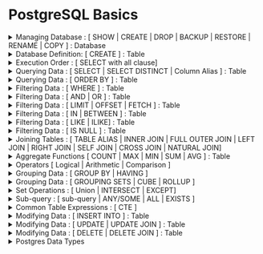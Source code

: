 # PostgreSQL Basics

<details>
  <summary> Managing Database : [ SHOW | CREATE | DROP | BACKUP | RESTORE | RENAME | COPY ] : Database </summary>
<br><br>  

| Command    | Description |  
| ----------- | ----------- |  
|**SHOW DATABASES;**   | To see the list of all the databases on the sql server.      |  
|**CREATE DATABASE database_name ;**  |  To create a new database.|  
|**DROP DATABASE database_name ;** | To drop the entire database |  
|**BACKUP DATABASE ;** |🤷 |  
|**RESTORE DATABASE ;** |🤷 |  
|**RENAME DATABASE ;** |🤷 |   
|**COPY DATABASE ;** |🤷 |   

<br>  

</details>

<details>
  <summary> Database Definition: [ CREATE ] : Table </summary>
<br><br>

| Command | Description |
| ----------- | ----------- |  
|**CREATE TABLE** table_name ( <br>  column_name_1 data_type (size) NULL/ NOT NULL , <br> column_name_2 data_type (size) NULL/ NOT NULL ,<br> column_name_3 data_type (size) NULL/ NOT NULL , <br>... ... ...<br>... ... ...<br>PRIMARY KEY(column_name/s) ,<br> CONSTRAINT fk_name FOREIGN KEY (Column_Name/s) REFERENCES referenced_table_name(referenced_column_Name/s) ON DELETE CASCADE ON UPDATE CASCADE , <br>... ... ...<br>... ... ...<br>); |  To Create a Table with Primary key and Foreign Keys.<br> <br>**For example:** <br>create table personal( <br>id int, <br>name varchar(50),<br>birth_date date, <br>phone varchar(12), <br>gender varchar(1));<br> <br><b><u>NOTE:</u> Each Table can have only one Primary Key which may consist of one or more than one Columns. But a table/relation may have multiple Foreign Key.In Case of, Foreign Key declaration, referenced Column have to be Primary Key in referenced table/relation.|  
</details>

<details>
  <summary>Execution Order : [ SELECT with all clause] </summary>

## Execution Order
PostgreSQL evaluates the select statements with all clause as follows:   
``FROM`` -> ``WHERE`` -> ``GROUP BY`` -> ``HAVING`` -> ``SELECT`` -> ``DISTINCT`` -> ``ORDER BY`` -> ``LIMIT``
</details>
<details>
  <summary>Querying Data : [ SELECT | SELECT DISTINCT | Column Alias ] : Table </summary>

## SELECT 
The **SELECT** statement has the following clauses:
  - Select distinct rows using **DISTINCT** operator.
  - Sort rows using **ORDER BY** clause.
  - Filter rows using **WHERE** clause.
  - Select a subset of rows from a table using **LIMIT or FETCH** clause.
  - Group rows into groups using **GROUP BY** clause.
  - Filter groups using **HAVING** clause.
  - Join with other tables using joins such as **INNER JOIN**, **LEFT JOIN**, **FULL OUTER JOIN**, **CROSS JOIN** clauses.
  - Perform set operations using **UNION**, **INTERSECT**, and **EXCEPT** 

In this section, we will focus on **SELECT** and **FROM** clause.

  | Command    | Description |
  | ----------- | ----------- |  
  | **SELECT** select_list <br> **FROM** table_name | General statement for basic query <br> <b>Note : <b> Where clause is optional| 
  | **SELECT** **DISTINCT** column1 <br>**FROM** table_name; | Removes duplicate rows from a result set |
  | **SELECT** **DISTINCT** column1, column2 <br>**FROM** table_name; | Removes duplicate rows from a result set. <br>It uses the combination of values in both column1 and column2 columns for evaluating the duplicate. |
  | **SELECT** column_name **AS** alias_name <br> **FROM** table_name <br><br> Or, <br><br> **SELECT** column_name alias_name <br> **FROM** table_name | The column_name is assigned an alias alias_name. <br>The **AS** keyword is optional so we can omit it like later command.<br>Both command will work as same |
  | **SELECT** expression **AS** alias_name <br>**FROM** table_name; | |

**Note:**  
- select list that can be a column or a list of columns in a table from which we want to retrieve data. If we specify a list of columns, we need to place a comma (,) between two columns to separate them. If we want to select data from all the columns of the table, we can use an asterisk (*) shorthand instead of specifying all the column names. The select list may also contain expressions or literal values.
- The FROM clause is optional. If we are not querying data from any table, we can omit the FROM clause in the SELECT statement.
- The **DISTINCT** keyword operates on column(s)
- If a column alias contains one or more spaces, we need to surround it with double quotes. ( ```column_name AS "alias name"```)

**Execution Order:**  
PostgreSQL evaluates the FROM clause before the SELECT clause in the SELECT statement: FROM -> SELECT

**Examples:**  
Find the first names of all customers from the customer table:
```PostgreSQL
SELECT first_name
FROM customer;
```
Retrieve first name, last name, and email of customers:
```PostgreSQL
SELECT first_name, last_name, email
FROM customer;
```
Retrieve data from all columns of the customer table:
```PostgreSQL
SELECT *
FROM customer;
```
To find distinct values of all columns in a table:
```PostgreSQL
SELECT DISTINCT *
FROM table_name;
```
Retrieve first name, last name of customers where the last need to be shown as surname:
```PostgreSQL
SELECT first_name, last_name AS surname
FROM customer;
```
Retrieve full_name of customers using first name, last name:
```PostgreSQL
SELECT first_name || ' ' || last_name AS full_name
FROM customer;
```
Or, 
```PostgreSQL
SELECT first_name || ' ' || last_name AS "full name"
FROM customer;
```
</details>

<details>
  <summary>Querying Data : [ ORDER BY ] : Table </summary>
    
  | Command | Description |
  | --- | --- |  
  | **SELECT** select_list <br>**FROM** table_name <br> **ORDER BY**  <br>sort_expression1 **ASC/DESC** , <br> sort_expression2 **ASC/DESC** | The ORDER BY clause allows to sort rows returned by a SELECT clause in ascending or descending order based on a sort expression | 
  | **ORDER BY** sort_expresssion [ASC or DESC] [NULLS FIRST or NULLS LAST] | In the database world, NULL is a marker that indicates the missing data or the data is unknown at the time of recording. When we sort rows that contain NULL, we can specify the order of NULL with other non-null values by using the NULLS FIRST or NULLS LAST option of the ORDER BY clause <br> <br> The **NULLS FIRST** option places NULL before other non-null values and the **NULL LAST** option places NULL after other non-null values. |

  **Execution Order:**  
  PostgreSQL evaluates the clauses in the SELECT statement in the following order: ``FROM``, ```SELECT```, and ```ORDER BY```  

  **Note:** 
  - Use **ASC** to sort in **ascending** order.
  - Use **DESC** to sort in **descending** order.
  - If we leave it blank, **ORDER BY** uses **ASC** by **default**.
  - By default, **ASC** use NULLS LAST
  - By default, **DESCSC** use NULLS FIRST

  **Example:**   
  Sort customers by their first names in ascending order:
  ```PostgreSQL
  SELECT first_name, last_name 
  FROM customer
  ORDER BY first_name ASC;
  ```
  OR, 
   ```PostgreSQL
  SELECT first_name, last_name 
  FROM customer
  ORDER BY first_name;
  ```
  
  ```PostgreSQL
  SELECT store_id, first_name, last_name 
  FROM customer
  ORDER BY store_id DESC, first_name ASC;
  ```
  Find store_id, first name and last name of all the customer ordered in descended value of store_id:
  ```PostgreSQL
  SELECT store_id, first_name, last_name 
  FROM customer
  ORDER BY store_id DESC;
  ```
  
  ```PostgreSQL
  SELECT num 
  FROM sort_demo 
  ORDER BY num NULLS FIRST;
  ```

  ```PostgreSQL
  SELECT num 
  FROM sort_demo 
  ORDER BY num DESC NULLS LAST;
  ```
</details>

<details>
  <summary>Filtering Data : [ WHERE ] : Table </summary>

## WHERE
  | Command | Description |
  | ----- | ----- | 
  | **SELECT** select_list <br> **FROM** table_name <br>**WHERE** condition; | In this syntax, we place the **WHERE** clause right after the FROM clause of the SELECT statement.<br>The **WHERE** clause uses the condition to filter the rows returned from the SELECT clause. <br>The condition is a boolean expression that evaluates to true, false, or unknown. <br>The query returns only rows that satisfy the condition in the WHERE clause.|

  **Execution Order**  
  PostgreSQL evaluates the WHERE clause after the FROM clause but before the SELECT and ORDER BY clause. i.e., from -> where -> select -> order by

  **Example**  
  To find customers with the first name is Jamie:
  ```PostgreSQL
  SELECT customer_id, first_name
  FROM customer
  WHERE first_name = 'Jamie';
  ```

  To find customers whose first name and last names are Jamie and rice:
  ```PostgreSQL
  SELECT customer_id, first_name, last_name
  FROM customer
  WHERE first_name = 'Jamie' AND last_name = 'rice';
  ```
  To find the customers with first names having any of the following Ann, Anne, and Annie:
  ```PostgreSQL
  SELECT customer_id, first_name, last_name
  FROM customer
  WHERE first_name IN ('Ann', 'Anne', 'Annie');
  ```
  Find customers whose first names start with Br and last names are not Motley:
  ```PostgreSQL
  SELECT customer_id, first_name, last_name
  FROM customer
  WHERE first_name like 'Br%'
      AND last_name <> 'Motley';
  ```
</details>

<details>
  <summary>Filtering Data : [ AND | OR ] : Table </summary>

## AND & OR
AND operator – combine two boolean expressions and return true if both expressions evaluate to true. <br>
OR operator – combine two boolean expressions and return false if either expression evaluates to false.

In PostgreSQL, a boolean value can have one of three values: true, false, and null.

PostgreSQL uses ``true``, ``'t'``, ``'true'``, ``'y'``, ``'yes'``, ``'1'`` to represent true and ``false``, ``'f'``, ``'false'``, ``'n'``, ``'no'``, and ``'0'`` to represent false.

A boolean expression is an expression that evaluates to a boolean value.

For example, the expression 1=1 is a boolean expression that evaluates to true:
```PostgreSQL
SELECT 1 = 1 AS result;
```
**Explanation of AND operator:**  
The basic syntax of the AND operator:
```Postgresql
expression1 AND expression2
```
In this syntax, expression1 and expression2 are boolean expressions that evaluate to true, false, or null.

The AND operator returns true only if both expressions are true. It returns false if one of the expressions is false. Otherwise, it returns null.

The following table shows the results of the AND operator when combining true, false, and null.
| true | false | null | ANDed Result |
| --- | --- | --- | --- |
| true | false | null | true |
| false | false | false | false |
| null | false | null | null |

Find the films that have a length greater than 180 and a rental rate less than 1:
```Postgresql
SELECT title, length, rental_rate
FROM film
WHERE length > 180 AND rental_rate < 1;
```
**Explanation of OR Operator:**
The basic syntax of the OR operator:
```Postgresql
expression1 OR expression2
```
In this syntax, expression1 and expression2 are boolean expressions that evaluate to ``true``, ``false``, or ``null``.

The OR operator returns true only if any of the expressions is true. It returns false if both expressions are false. Otherwise, it returns null.

The following table shows the results of the AND operator when combining true, false, and null.
| true | false | null | ANDed Result |
| --- | --- | --- | --- |
| true | true | true | true |
| true | false | null | false |
| true | null | null | null |

Find the films that have a rental rate is 0.99 or 2.99
```PostgreSQL
SELECT title, rental_rate
FROM film
WHERE rental_rate = 0.99 OR rental_rate = 2.99;
```
</details>
<details>
  <summary>Filtering Data : [ LIMIT | OFFSET | FETCH ] : Table </summary>  


## LIMIT & OFFSET 
  | Command | Description |
  | --- | --- |
  | **SELECT** select_list<br>**FROM** table_name <br> **ORDER BY** sort_expression <br> **LIMIT** row_count | The statement returns row_count rows generated by the query. <br> If the row_count is zero, the query returns an empty set. <br> If the row_count is NULL, the query returns the same result set as it does not have the LIMIT clause. |
  | **SELECT** select_list<br>**FROM** table_name <br> **ORDER BY** sort_expression <br> **LIMIT** row_count <br> **OFFSET** row_to_skip; | The statement first skips row_to_skip rows before returning row_count rows generated by the query. <br> If the row_to_skip is zero, the statement will work like it doesn’t have the OFFSET clause. <br> It’s important to note that PostgreSQL evaluates the OFFSET clause before the LIMIT clause. |  

  **Note**
  - PostgreSQL stores rows in a table in an unspecified order, therefore, when we use the LIMIT clause, we should always use the ORDER BY clause to control the row order.
  - If we don’t use the ORDER BY clause, we may get a result set with the rows in an unspecified order.

  **Examples**  
  The following statement uses the **LIMIT** clause to get the first five films sorted by film_id:
  ```PostgreSQL
  SELECT film_id, title, release_year 
  FROM film 
  ORDER BY film_id 
  LIMIT 5;
  ```
  To retrieve 4 films starting from the fourth one ordered by film_id, we can use both LIMIT and OFFSET clauses as follows:
  ```PostgreSQL
  SELECT film_id, title, release_year 
  FROM film 
  ORDER BY film_id 
  LIMIT 4
  OFFSET 3;
  ```

## FETCH
- To skip a certain number of rows and retrieve a specific number of rows, we often use the ``LIMIT`` clause in the ``SELECT`` statement. However, the LIMIT clause is not a ``SQL`` standard.
- To conform with the SQL standard, PostgreSQL supports the ``FETCH`` clause to skip a certain number of rows and then fetch a specific number of rows.

The basic syntax of FETCH clause:
```PostgreSQL
OFFSET row_to_skip { ROW | ROWS }
FETCH { FIRST | NEXT } [ row_count ] { ROW | ROWS } ONLY
```
In this syntax:
- First, specify the number of rows to skip (``row_to_skip``) after the ``OFFSET`` keyword. The start is an integer that is zero or positive. It defaults to 0, meaning the query will skip no rows.
  - If the ``row_to_skip`` is higher than the number of rows in the table, the query will return no rows.
- Second, provide the number of rows to retrieve (``row_count``) in the ``FETCH`` clause. The ``row_count`` must be an integer 1 or greater. The ``row_count`` defaults to 1.

**Note:**  
- The ``ROW`` is the synonym for ``ROWS``, ``FIRST`` is the synonym for ``NEXT`` so we can use them interchangeably.
- Because the table stores the rows in an unspecified order, we should always use the ``FETCH`` clause with the ``ORDER BY`` clause to make the order of rows consistent.
- ``OFFSET`` clause must come before the ``FETCH`` clause in SQL:2008. However, ``OFFSET`` and ``FETCH`` clauses can appear in any order in PostgreSQL.

Select first film sorted by titles in ascending order:
```PostgreSQL
SELECT film_id, title
FROM film
ORDER BY title
FETCH FIRST ROW ONLY;
```
Select first five films sorted by titles in ascending order:
```PostgreSQL
SELECT film_id, title
FROM film
ORDER BY title
FETCH FIRST 5 ROWS ONLY;
```
Find the next five films after the first five films sorted by titles:
```PostgreSQL
SELECT film_id, title
FROM film
ORDER BY title
OFFSET 5 ROWS
FETCH FIRST 5 ROWS ONLY;
```
</details>

<details>
  <summary>Filtering Data : [ IN | BETWEEN ] : Table </summary>

### `IN Operator`
The ``IN`` operator allows to check whether a value matches any value in a list of values.

The basic syntax of the ``IN`` operator:

```PostgreSQL
value IN (value1,value2,...)
```
The ``IN`` operator returns ``true`` if the value is equal to any value in the list such as ``value1``, ``value2``, ...

Retrieve information about the film with id 1, 2, and 3:
```PostgreSQL
SELECT film_id, title
FROM film
WHERE film_id IN (1,2,3);
```
Find the actors who have the last name in the list 'Allen', 'Chase', and 'Davis':
```PostgreSQL
SELECT first_name, last_name
FROM actor
WHERE last_name IN ('Allen', 'Chase', 'Davis' )
ORDER BY last_name;
```
Find payments whose payment dates are in a list of dates: 2007-02-15 and 2007-02-16:
```PostgreSQL
SELECT payment_id, amount, DATE(payment_date)
FROM payment
WHERE payment_date::date IN ('2007-02-15', '2007-02-16');
```

### `BETWEEN Operator`
The `BETWEEN` operator allows to check if a value falls within a range of values.
| Command | Description |
| --- | --- | 
| value ``BETWEEN`` low ``AND`` high | If the ``value`` is greater than or equal to the ``low`` value and less than or equal to the ``high`` value, the ``BETWEEN`` operator returns true; <br> Otherwise, it returns false. <br> The syntax can be re-written as ``value`` >= low ``AND`` ``value`` <= high | 

**Note:**  
- When using BETWEEN operator with dates that also include timestamp information, we need to pay careful attention to using BETWEEN versus <=, >= comparison operators, due to the fact that a datetime starts at 0:00. Later on we will study more specific methods for datetime information types.
Retrieve payments with payment_id is between 17503 and 17505:
```PostgreSQL
SELECT payment_id, amount
FROM payment
WHERE payment_id BETWEEN 17503 AND 17505;
```
Find payments with payment_id is not the range between 17503 and 17505:
```PostgreSQL
SELECT payment_id, amount
FROM payment
WHERE payment_id NOT BETWEEN 17503 AND 17505;
```
Find payments whose payment dates are between 2007-02-15 and 2007-02-20 and amount more than 10:
```PostgreSQL
SELECT payment_id, amount, payment_date
FROM payment
WHERE payment_date BETWEEN '2007-02-15' AND '2007-02-20'
  AND amount > 10
ORDER BY payment_date;
```
</details>
<details>
  <summary>Filtering Data : [ LIKE | ILIKE] : Table </summary>

## LIKE Operator
The ``LIKE`` (and ``ILIKE``) operator allows us to perform pattern matching against string data with the use of wildcard characters:
- Percent % 
  - Matches any sequence of characters
- Underscore _
  - Matches any single character
**Syntax**  
```PostgresSQL
value LIKE pattern
value NOT LIKE pattern
value ILIKE pattern
VALUE NOT ILIKE pattern
```
**Note:**
- ``LIKE`` is case-sensitive
- ``ILIKE`` is case-insensitive  

**Some Pattern**
- "a%" = words ``start`` with a
- "%a" = words ``end`` with a
- "%test%"= words that have ``test`` in any position
- "_r%" = words that have "r" in the 2nd position from beginning
- "a_%" = words start with 'a' and it at least have 1 char after 'a'.
- "a_ _%" = words start with 'a' and it at least have 2 char after 'a'.
- "a%o"= Strings that start with "a" and ends with "o"
- [_ _ _] matches any string of exactly three characters.
- [_ _ _ %] matches any string of at least three characters.

Find customers whose first names contain the string ``er`` :
```PostgreSQL
SELECT first_name, last_name
FROM customer
WHERE first_name LIKE '%er%'
ORDER BY first_name;
```

### What if we want to match the character % or _ itself:
Then, The solution is use ESCAPE option.

For example, a column of table contains info like:  
The rents are now 10% higher than last month    


To match the % or _ itself, ESCAPE should be used.

(Read from o)

</details>

<details>
  <summary>Filtering Data : [ IS NULL ] : Table </summary>

## NULL
NULL means missing information or not applicable. NULL is not a value, therefore, we cannot compare it with other values like numbers or strings.

The comparison of NULL with a value will always result in NULL. Additionally, NULL is not equal to NULL so the following expression returns NULL:
```PostgreSQL
SELECT null = null AS result;
```

## IS NULL
To check if a value is NULL or not, we cannot use the equal to (``=``) or not equal to (``<>``) operators.`Instead, we use ``IS NULL`` or ``IS NOT NULL`` operator
```PostgreSQL
value IS NULL
---------------
value IS NOT NULL
```
- The IS ``NULL`` operator returns true if the ``value`` is NULL or false otherwise.
- The ``IS NOT NULL`` operator returns true if the ``value`` is not NULL or false otherwise.

Find the addresses from the address table that the address2 column contains NULL:
```PostgreSQL
SELECT address, address2
FROM address
WHERE address2 IS NULL;
```
Retrieve the address that has the address2 not NULL:
```PostgreSQL
SELECT address, address2
FROM address
WHERE address2 IS NOT NULL;
```
</details>

<details>
  <summary>Joining Tables : [ TABLE ALIAS | INNER JOIN | FULL OUTER JOIN | LEFT JOIN | RIGHT JOIN | SELF JOIN | CROSS JOIN | NATURAL JOIN] </summary>

## Table Alias
A table alias is a feature in SQL that allows to assign a temporary name to a table during the execution of a query.
| Command | Description | 
| --- | --- | 
| table_name AS alias_name | It will renamed the name of the table "table_name" to "alias_name" |

**Note:**  
- The AS keyword is optional, meaning that we can omit it like this: ```table_name alias_name```

To retrieve five titles from the ``film`` table:
```PostgreSQL
SELECT f.title
FROM film AS f
ORDER BY f.title
LIMIT 5;
```
## Inner Join 

| Command | Description |
| --- | --- | 
| **SELECT** select_list <br>**FROM** TableA **INNER JOIN** TableB <br>**ON** TableA.column_name = TableB.column_name; | Inner join produces only the set of records that match in both TableA and TableB based on the column name. |

![inner_join](images/inner_join.png)  
**Note:**   
- To make the query shorter, we can use table aliases:
  ```PostgreSQL
  SELECT
    select_list
  FROM
    table1 t1 
      INNER JOIN table2 t2 ON t1.column_name = t2.column_name;
  ```
- If the columns for matching share the same name, we can use the USING syntax:
  ```PostgreSQL
  SELECT
    select_list
  FROM
    table1 t1 INNER JOIN table2 t2 USING(column_name);
  ```
**Example:**  
A customer walks in and is a huge fan of the actor "Nick Wahlberg" and wants to know which movies he is in. <br>
Get a list of all the movies "Nick Wahlberg" has been in.
```PostgreSQL
select
	title, first_name, last_name 
from 
	film_actor
		inner join actor on	actor.actor_id = film_actor.actor_id
		inner join film on film.film_id = film_actor.film_id
where
	first_name = 'Nick'
	and last_name = 'Wahlberg';
```
California sales tax laws have changed and we need to alert our customers to this through email. <br> 
What are the emails of the customers who live in California?
```PostgreSQL
select district, email
from customer inner join address
	on customer.address_id = address.address_id
where district = 'California';
```
## Full Outer Join

| Command | Description |
| --- | --- | 
| **SELECT** select_list <br>**FROM** TableA **FULL OUTER JOIN** TableB <br>**ON** TableA.column_name = TableB.column_name;  | Full outer join produces the set of all records in Table A and Table B,<br>with matching records from both sides where available.<br>If there is no match, the missing side will contain null. |
![full_outer_join](images/full_outer_join.png) 

To produce the set of records unique to Table A and Table B, we perform the same full outer join, then exclude the records we don't want from both sides via a where clause.
```PostgreSQL
SELECT * FROM TableA
FULL OUTER JOIN TableB
ON TableA.name = TableB.name
WHERE TableA.id IS null
OR TableB.id IS null
```
![unique](images/unique_join.png)  

```PostgreSQL
CREATE TABLE departments (
  department_id serial PRIMARY KEY,
  department_name VARCHAR (255) NOT NULL
);
CREATE TABLE employees (
  employee_id serial PRIMARY KEY,
  employee_name VARCHAR (255),
  department_id INTEGER
);
```
Based on this, find the department that does not have any employees:
```PostgreSQL
select
  department_id
from
  departments dept
    full outer join employees emp on dept.department_id = emp.department_id
where
  emp.employee_name is null
```

## Left Outer Join

| Command | Description |
| --- | --- | 
| **SELECT** select_list <br>**FROM** TableA **LEFT OUTER JOIN** TableB <br>**ON** TableA.column_name = TableB.column_name;  | Left outer join produces a complete set of records from Table A,<br> with the matching records (where available) in Table B.<br>If there is no match, the right side will contain null. |
![left_outer_join](images/left_outer_join.png)  

**Note:**
- If the columns for joining two tables have the same name, we can use the USING syntax:
  ```PostgreSQL
  SELECT
    select_list
  FROM
    table1
      LEFT JOIN table2 USING (column_name);
  ------------------------------------------------------------
  SELECT
  f.film_id,
  f.title,
  i.inventory_id
  FROM
    film f
      LEFT JOIN inventory i USING (film_id)
  ORDER BY
    i.inventory_id;
  ```

To produce the set of records only in Table A, but not in Table B, we perform the same left outer join, then exclude the records we don't want from the right side via a where clause.
```PostgreSQL
SELECT * FROM TableA
LEFT OUTER JOIN TableB
ON TableA.name = TableB.name
WHERE TableB.id IS null
```
![left_outer_left](images/left_outer_join2.png) 

Identify the films that are not present in the inventory:
```PostgreSQL
SELECT
  f.film_id,
  f.title,
  i.inventory_id
FROM
  film f
  LEFT JOIN inventory i USING (film_id)
WHERE
  i.film_id IS NULL
ORDER BY
  f.title;
```

## Right Outer Join

| Command | Description |
| --- | --- | 
| **SELECT** select_list <br>**FROM** TableA **RIGHT OUTER JOIN** TableB <br>**ON** TableA.column_name = TableB.column_name;  | Right outer join produces a complete set of records from Table B(the right table),<br> with the matching records (where available) in Table A.<br>If there is no match, the left side will contain null. |
![right_outer_join](images/right_outer_join.jpg)  

**Note:**
- If the columns for joining two tables have the same name, we can use the USING syntax:
  ```PostgreSQL
  SELECT
    select_list
  FROM
    table1
      RIGHT JOIN table2 USING (column_name);
  ------------------------------------------------------------
  SELECT
  f.film_id,
  f.title,
  i.inventory_id
  FROM
    film f
      RIGHT JOIN inventory i USING (film_id)
  ORDER BY
    i.inventory_id;
  ```

To produce the set of records only in Table B, but not in Table A, we perform the same right outer join, then exclude the records we don't want from the left side via a where clause.
```PostgreSQL
SELECT * FROM TableA
RIGHT OUTER JOIN TableB
ON TableA.name = TableB.name
WHERE TableA.id IS null
```
![right_outer_right](images/right_outer_join2.jpg) 

## Self Join
A self-join is a regular join that joins a table to itself. In practice, we typically use a self-join to query hierarchical data or to compare rows within the same table.

Syntax:  
```PostgreSQL
SELECT
  select_list
FROM
  table_name t1
    INNER JOIN table_name t2 ON join_predicate;
-------------------------------------------------alternative
SELECT
  select_list
FROM
  table_name t1
    LEFT JOIN table_name t2 ON join_predicate;
```

Find all pairs of films that have the same length:
```PostgreSQL
select
  f1.title,
  f2.title,
  f1.length
from 
  film f1
    inner join film f2 on f1.length = f2.length and f1.film_id > f2.film_id
```

## Cross Join
A cross-join allows to join two tables by combining each row from the first table with every row from the second table, resulting in a complete combination of all rows.

**Note**
- A cross-join produces the cartesian product of rows in two tables.
- If table1 has ``n`` rows and table2 has ``m`` rows, the CROSS JOIN will return a result set that has ``nxm`` rows.

**Syntax:**  
```PostgreSQL
SELECT
  select_list
FROM
  table1
    CROSS JOIN table2;
--------------------alternative
SELECT
  select_list
FROM
  table1,table2;
```

The query ```SELECT * FROM T1 CROSS JOIN T2;``` will produce the following output:  
![cross_join](images/cross_join.jpeg)

## Natural Join
A natural join is a join that creates an implicit join based on the same column names in the joined tables.
The syntax for natural join:
```PostgreSQL
SELECT select_list
FROM table1
NATURAL [INNER, LEFT, RIGHT] JOIN table2;
```

In this syntax:
- First, specify columns from the tables from which we want to retrieve data in the select_list in the SELECT clause.
- Second, provide the main table (table1) from which we want to retrieve data.
- Third, specify the table (table2) that we want to join with the main table, in the NATURAL JOIN clause.

**Note**
- A natural join can be an inner join, left join, or right join. If we do not specify an explicit join, PostgreSQL will use the INNER JOIN by default.
- The convenience of the NATURAL JOIN is that it does not require to specify the condition in the join clause because it uses an implicit condition based on the equality of the common columns.

The equivalent of NATURAL JOIN is as follows:
```PostgreSQL
SELECT select_list
FROM table1
[INNER, LEFT, RIGHT] JOIN table2
   ON table1.column_name = table2.column;
```
**Inner Join**
```PostgreSQL
SELECT select_list
FROM table1
NATURAL INNER JOIN table2;
------------------------------equivalent to
SELECT select_list
FROM table1
INNER JOIN table2 USING (column_name);
```

**Left Join**
```PostgreSQL
SELECT select_list
FROM table1
NATURAL LEFT JOIN table2;
------------------------------equivalent to
SELECT select_list
FROM table1
LEFT JOIN table2 USING (column_name);
```

**Right Join**
```PostgreSQL
SELECT select_list
FROM table1
NATURAL RIGHT JOIN table2;
------------------------------equivalent to
SELECT select_list
FROM table1
RIGHT JOIN table2 USING (column_name);
```

</details>
<details>
  <summary>Aggregate Functions [ COUNT | MAX | MIN | SUM | AVG ] : Table </summary>

  | Function | Command | Description |
  | --- | --- | --- |
  |**COUNT()** | **COUNT(column_name)** or **COUNT(*)** <br> <br>**SELECT** **COUNT**(column_name) <br> **FROM** table_name;| Returns the number of records returned by a select query.<br>**Note:** NULL values are not counted.|
  |**AVG()** | **SELECT** **AVG**(column_name) <br> **FROM** table_name ; | Return the average value for the given column.|
  |**MIN()** | **SELECT** **MIN**(column_name) <br> **FROM** table_name ;| Returns the minimum value from the records.|
  |**MAX()** | **SELECT** **MAX**(column_name) <br> **FROM** table_name ;| Returns the maximum value from the records.|
  |**SUM()** | **SELECT** **SUM**(column_name) <br> **FROM** table_name | Returns the total sum of the specified column |

Calculate the average replacement cost of all films:
```PostgreSQL
SELECT ROUND(AVG(replacement_cost),2) AS avg_replacement_cost
FROM film
```
Count number of films:
```PostgreSQL
SELECT COUNT(*)
FROM film
```
Find maximum replacement cost of films:
```PostgreSQL
SELECT MAX(replacement_cost) AS max_replacement_cost
FROM film
```
Find the films that have the maximum replacement cost:
```PostgreSQL
SELECT film_id, title
FROM film
WHERE
  replacement_cost = (
    SELECT MAX(replacement_cost)
    FROM film
  )
ORDER BY title
```
Find minimum replacement cost of films:
```PostgreSQL
SELECT MIN(replacement_cost) AS min_replacement_cost
FROM film
```
Find the total length of films grouped by film’s rating:
```PostgreSQL
SELECT rating, SUM(length)
FROM film
GROUP BY rating
ORDER BY rating;
```
</details>

<details>
  <summary> Operators [ Logical | Arithmetic | Comparison ] </summary>

### Logical Operators (AND, OR)

### Arithmetic Operators(+,-,*,/,%)

  | Command    | Description |
  | ----------- | ----------- |
  | + | Addition |
  | - | Subtraction |
  | * | Multiplication |
  | / | Division |
  | % | Modulo |
  
### Comparison Operators(=, >, <, >=, <=, <>)

  | Command    | Description |
  | ----------- | ----------- |
  | = | Equal |
  | > | Greater than |
  | < | Less than	|
  | >= | Greater than or equal	|
  | <= |	Less than or equal |  
  | <>|	Not equal.<br>**Note**: In some versions of SQL this operator may be written as !=	|

</details>



<details>
  <summary>Grouping Data : [ GROUP BY | HAVING ] </summary>

## GROUP BY
- Divide rows of a result set into groups and optionally apply an aggregate function to each group.

The basic syntax of the ``GROUP BY`` clause:
```PostgreSQL
SELECT
  column1,
  column2,
  ...,
  aggregate_function(column3)
FROM
  table_name
GROUP BY
  column1,
  column2,
  ...;
```
In this syntax,
- First, select the columns that we want to group such as ``column1`` and ``column2``, and column that we want to apply an aggregate function (``column3``).
- Second, list the columns that we want to group in the ``GROUP BY`` clause.

**Execution Order:** PostgreSQL evaluates the ``GROUP BY`` clause after the ``FROM`` and ``WHERE`` clauses and before the ``HAVING`` ``SELECT``, ``DISTINCT``, ``ORDER BY`` and ``LIMIT`` clauses.

**Example:**  
Retrieve the customer_id from the payment table:
```PostgreSQL
SELECT customer_id
FROM customer
GROUP BY customer_id
ORDER BY customer_id;
```
Retrieve the total payment paid by each customer:
```PostgreSQL
SELECT customer_id, SUM(amount)
FROM payment
GROUP BY customer_id
ORDER BY customer_id;
```
Retrieve the total payment for each customer and display the customer name and amount:
```PostgreSQL
SELECT first_name || ' ' || last_name AS full_name, SUM(amount)
FROM
  payment
    INNER JOIN customer ON payment.customer_id = customer.customer_id
GROUP BY full_name
ORDER BY SUM(amount) DESC;

```
Count the number of payments processed by each staff:
```PostgreSQL
SELECT staff_id, COUNT(*)
FROM
  payment
GROUP BY staff_id;
```

## HAVING
HAVING clause specifies a search condition for a group or an aggregate.

The basic syntax is as follows:
```PostgreSQL
SELECT 
  column1,
  aggregate_function(column2)
FROM
  table_name
GROUP BY 
  column1
HAVING
  condition;
```
In this syntax:
- First, the ``GROUP BY`` clause groups rows into groups by the values in the ``column1``.
- Then, the ``HAVING`` clause filters the groups based on the ``condition``.

**Note:**
- Besides the GROUP BY clause, we can also include other clauses such as JOIN and LIMIT in the statement that uses the HAVING clause.

### HAVING vs WHERE
- The ``WHERE`` clause filters the rows based on a specified condition whereas the ``HAVING`` clause filter groups of rows according to a specified condition.
- In other words, we can apply the condition in the ``WHERE`` clause to the rows while we need to apply the condition in the ``HAVING`` clause to the groups of rows.

Find the customers who have been spending more than 200:
```PostgreSQL
SELECT
  customer_id, SUM(amount)
FROM 
  payment
GROUP BY 
  customer_id
HAVING SUM(amount) > 200
```

Find the stores that has more than 300 customers:
```PostgreSQL
SELECT
  store_id, COUNT(customer_id)
FROM
  customer
GROUP BY
  store_id
HAVING COUNT(customer_id) > 300
```
We are launching a platinum service for our most loyal customers. We will assign platinum status to customers that have had 40 or more transaction payments. What customer_ids are eligible for platinum status?
```PostgreSQL
SELECT
  customer_id, COUNT(amount)
FROM
  payment
GROUP BY
  customer_id
HAVING COUNT(amount) >= 40
```
What are the customer ids of customers who have spent more than $100 in payment transactions with our staff_id member 2?
```PostgreSQL
SELECT
  customer_id, staff_id, SUM(amount)
FROM
  payment
WHERE 
  staff_id = 2
GROUP BY
  customer_id
HAVING SUM(amount) > 100
```
</details>

<details>
  <summary>Grouping Data : [ GROUPING SETS | CUBE | ROLLUP ] </summary>

## GROUPING SETS
The ``GROUPING SETS`` feature allows users to generate result sets that are equivalent to those produced by the ``UNION ALL`` of multiple ``GROUP BY`` clauses. This feature is highly useful for creating complex reports with multiple levels of aggregation in a single query.

The basic syntax is as follows:
```PostgreSQL
SELECT
    column1,
    column2,
    aggregate_function(column3)
FROM
    table_name
GROUP BY
    GROUPING SETS (
        (column1, column2),
        (column1),
        (column2),
        ()
);
```
A table with following properties:
```PostgreSQL
CREATE TABLE sales (
    brand VARCHAR NOT NULL,
    segment VARCHAR NOT NULL,
    quantity INT NOT NULL,
    PRIMARY KEY (brand, segment)
);
```
Let's think of the following scenario:
- return the number of products sold by brand and segment
- return the number of products sold by a brand
- return the number of products sold by segment
- return the number of products sold for all brands and segments.

We can find each of the result by running ``group by`` statements separately. What if we need to run them in a single query? Then may be we think to combine them using ``UNION ALL``. But it raises performances issues. Then the solution comes with ``GROUPING SETS`` clause.
Let's see both commands:
```PostgreSQL
SELECT brand, segment, SUM (quantity)
FROM sales
GROUP BY brand, segment

UNION ALL

SELECT brand, NULL, SUM (quantity)
FROM sales
GROUP BY brand

UNION ALL

SELECT NULL, segment, SUM (quantity)
FROM sales
GROUP BY segment

UNION ALL

SELECT NULL, NULL, SUM (quantity)
FROM sales;

---------------------------------------equivalent to 
SELECT brand, segment, SUM (quantity)
FROM sales
GROUP BY
    GROUPING SETS (
        (brand, segment),
        (brand),
        (segment),
        ()
    );
``` 
**To Do:** Read more about grouping function

## CUBE
PostgreSQL ``CUBE`` is a subclause of the ``GROUP BY`` clause. The ``CUBE`` allows to generate multiple grouping sets.

Syntax:
```PostgreSQL
SELECT c1, c2, c3, aggregate (c4)
FROM table_name
GROUP BY
    CUBE (c1, c2, c3);
```
Here, CUBE(c1,c2,c3) is equivalent to the following:
```PostgreSQL
CUBE (c1, c2, c3);
-------------------------equivalent to
GROUPING SETS (
    (c1,c2,c3),
    (c1,c2),
    (c1,c3),
    (c2,c3),
    (c1),
    (c2),
    (c3),
    ()
 )
```
The above example can be run as follows:
```PostgreSQL
SELECT brand, segment, SUM (quantity)
FROM sales
GROUP BY
    CUBE (brand, segment)
```

## ROLLUP
- The PostgreSQL ``ROLLUP`` is a subclause of the ``GROUP BY`` clause that offers a shorthand for defining multiple grouping sets.
- Different from the ``CUBE`` subclause, ``ROLLUP`` does not generate all possible grouping sets based on the specified columns. It just makes a subset of those.
For example, the ``CUBE (c1,c2,c3)`` makes all eight possible grouping sets:
```PostgreSQL
(c1, c2, c3)
(c1, c2)
(c2, c3)
(c1,c3)
(c1)
(c2)
(c3)
()
```
However, the ``ROLLUP(c1,c2,c3)`` generates only four grouping sets, assuming the hierarchy c1 > c2 > c3 as follows:
```PostgreSQL
(c1, c2, c3)
(c1, c2)
(c1)
()
```
</details>

<details>
  <summary>Set Operations : [ Union | INTERSECT | EXCEPT] </summary>

## UNION
The ``UNION`` operator allows to combine the result sets of two or more ``SELECT`` statements into a single result set.

The basic syntax of ``UNION`` is as follows:
```PostgreSQL
SELECT select_list
FROM A
UNION
SELECT select_list
FROM B
```
In this syntax,
- The number and the order of the columns in the select list of both queries must be the same
- The data types of the columns in select lists of the queries must be compatible

**Note:**  
- The UNION operator removes all duplicate rows from the combined data set.
- To retain the duplicate rows, we need to use the UNION ALL instead
The syntax of the ``UNION ALL`` operator:
```PostgreSQL
SELECT select_list
FROM A
UNION ALL
SELECT select_list
FROM B
```

### Examples
```PostgreSQL
CREATE TABLE top_rated_films(
  title VARCHAR NOT NULL,
  release_year SMALLINT
);

CREATE TABLE most_popular_films(
  title VARCHAR NOT NULL,
  release_year SMALLINT
);

INSERT INTO top_rated_films(title, release_year)
VALUES
   ('The Shawshank Redemption', 1994),
   ('The Godfather', 1972),
   ('The Dark Knight', 2008),
   ('12 Angry Men', 1957);

INSERT INTO most_popular_films(title, release_year)
VALUES
  ('An American Pickle', 2020),
  ('The Godfather', 1972),
  ('The Dark Knight', 2008),
  ('Greyhound', 2020);
```

Retrieve all the films those are most popular or top rated films:
```PostgreSQL
------------------------------with duplicates
SELECT * FROM top_rated_films
UNION
SELECT * FROM most_popular_films
------------------------------without duplicates
SELECT * FROM top_rated_films
UNION ALL
SELECT * FROM most_popular_films
```
Retrieve all the films those are most popular or top rated films sorted by title:
```PostgreSQL
------------------------------with duplicates
SELECT * FROM top_rated_films
UNION
SELECT * FROM most_popular_films
ORDER BY title
------------------------------without duplicates
SELECT * FROM top_rated_films
UNION ALL
SELECT * FROM most_popular_films
ORDER BY title
```
**Note:**
- ORDER BY in UNION must be placed at the last

## INTERSECT
``INTERSECT`` operator combines result sets of two ``SELECT`` statements into a single result set. The ``INTERSECT`` operator returns a result set containing rows available in both results sets.

The basic syntax of ``INTERSECT`` is as follows:
```PostgreSQL
SELECT select_list
FROM A
INTERSECT
SELECT select_list
FROM B
-------------------with order by
SELECT select_list
FROM A
INTERSECT
SELECT select_list
FROM B
ORDER BY sort_expression
```
In this syntax,
- The number and the order of the columns in the select list of both queries must be the same
- The data types of the columns in select lists of the queries must be compatible

Retrieve all the films those are most popular and top rated films:
```PostgreSQL
SELECT * FROM top_rated_films
INTERSECT
SELECT * FROM most_popular_films
```
Retrieve all the films those are most popular and top rated films sorted by title:
```PostgreSQL
SELECT * FROM top_rated_films
INTERSECT
SELECT * FROM most_popular_films
ORDER BY title
```
## EXCEPT
The ``EXCEPT`` operator returns rows by comparing the result sets of two or more queries. The ``EXCEPT`` operator returns distinct rows from the first (left) query that are not in the second (right) query. 

The basic syntax of ``EXCEPT`` is as follows:
```PostgreSQL
SELECT select_list
FROM A
EXCEPT
SELECT select_list
FROM B
-------------------with order by
SELECT select_list
FROM A
EXCEPT
SELECT select_list
FROM B
ORDER BY sort_expression
```
In this syntax,
- The number and the order of the columns in the select list of both queries must be the same
- The data types of the columns in select lists of the queries must be compatible

Find the top-rated films that are not popular:
```PostgreSQL
SELECT * FROM top_rated_films
EXCEPT
SELECT * FROm most_popular_films
```

</details>

<details>
  <summary>Sub-query : [ sub-query | ANY/SOME | ALL | EXISTS ]</summary>

## Sub-query
A sub-query is a query nested within another query. A sub-query is also known as an inner query or nested query. A sub-query can be useful for retrieving data that will be used by the main query as a condition for further data selection.

The basic syntax of the sub-query is as follows:
```PostgreSQL
SELECT
  select_list
FROM 
  table1
WHERE 
  columnA operator (
    SELECT 
      columnB
    FROM 
      table2
    WHERE
      condition
  );
```
In this syntax: 
- the sub-query is enclosed within parentheses and is executed first
- The main query will use the result of the sub-query to filter data in the ``WHERE`` clause.

Retrieve the all the cities of the country United States:
```PostgreSQL
SELECT
  city
FROM 
  city
WHERE 
  country_id = (
    SELECT 
      country_id
    FROM
      country
    WHERE
      country = 'United States';
  )
ORDER BY
  city;
```
Find the titles of the film with the category Action:
```PostgreSQL
SELECT
  film_id, title
FROM 
  film
WHERE 
  film_id IN (
    SELECT 
      film_id
    FROM
      film_category
	  	  inner join category on film_category.category_id = category.category_id
	  WHERE category.name = 'Action'
  )
ORDER BY
	film_id;
```

```PostgreSQL
SELECT 
	film_id, title, length, rating
FROM film AS f
WHERE length > (
	SELECT  AVG(length)
	FROM film
	WHERE rating = f.rating
)
```
## ANY/SOME
The PostgreSQL ANY operator compares a value with a set of values returned by a sub-query. It is commonly used in combination with comparison operators such as =, <, >, <=, >=, and <>.  

The basic syntax for ANY is as follows:
```PostgreSQL
expression operator ANY(sub-query)
```
In this syntax:
- ``expression`` is a value that we want to compare.
- ``operator`` is a comparison operator including =, <, >, <=, >=, and <>.
- ``sub-query`` is a sub-query that returns a set of values to compare against. It must return exactly one column.

**Note**
- The ``ANY`` operator returns ``true`` if the comparison returns ``true`` for at least one of the values in the set, and ``false`` otherwise.
- If the sub-query returns an empty set, the result of ``ANY`` comparison is always ``true``.


**Note:**
- ``SOME`` is a synonym for ``ANY``, which means that we can use them interchangeably.

## ALL
``ALL`` operator allows we to compare a value with all values in a set returned by a sub-query.
```PostgreSQL
expression operator ALL(sub-query)
```
In this syntax:
- The ``ALL`` operator must be preceded by a comparison operator such as equal (=), not equal (<>), greater than (>), greater than or equal to (>=), less than (<), and less than or equal to (<=).
- The ``ALL`` operator must be followed by a sub-query which also must be surrounded by the parentheses.

**Note:**
- If the sub-query returns a non-empty result set, the ALL operator works as follows:
  - value > ALL (sub-query) returns true if the value is greater than the biggest value returned by the sub-query
  - value >= ALL (sub-query) returns true if the value is greater than or equal to the biggest value returned by the sub-query.
  - value < ALL (sub-query) returns true if the value is less than the smallest value returned by the sub-query.
  - value <= ALL (sub-query) returns true if the value is less than or equal to the smallest value returned by the sub-query.
  - value = ALL (sub-query) returns true if the value equals every value returned by the sub-query.
  - value != ALL (sub-query) returns true if the value does not equal any value returned by the sub-query.
- If the sub-query returns no row, then the ALL operator always evaluates to true.


## EXISTS
The EXISTS operator is a boolean operator that checks the existence of rows in a sub-query.

Here’s the basic syntax of the EXISTS operator:
```PostgreSQL
EXISTS (sub-query)
```
```PostgreSQL
SELECT
  select_list
FROM
  table1
WHERE
  EXISTS(
    SELECT
      select_list
    FROM
      table2
    WHERE
      condition
  );
```
**Note:**
- If the sub-query returns at least one row, the EXISTS operator returns true. If the sub-query returns no row, the EXISTS returns false.
- if the sub-query returns NULL, the EXISTS operator returns true.
- The result of EXISTS operator depends on whether any row is returned by the sub-query, and not on the row contents. Therefore, columns that appear in the select_list of the sub-query are not important.

Check if the payment value is zero exists in the payment table:
```PostgreSQL
SELECT 
  EXISTS (
    SELECT 1
    FROM payment
    WHERE amount = 0
  );
```
Find customers who have paid at least one rental with an amount greater than 11:
```PostgreSQL
SELECT first_name, last_name
FROM customer AS c
WHERE EXISTS(
  SELECT 1
  FROM payment AS p
  WHERE c.customer_id = p.customer_id
    AND amount > 11
)
ORDER BY
  first_name,
  last_name;
```
Find customers who have not made any payment more than 11.
```PostgreSQL
SELECT first_name, last_name
FROM customer AS c
WHERE NOT EXISTS(
  SELECT 1
  FROM payment AS p
  WHERE c.customer_id = p.customer_id
    AND amount > 11
)
ORDER BY
  first_name,
  last_name;
```
</details>

<details>
  <summary>Common Table Expressions : [ CTE ]</summary>

## CTE
- A common table expression (CTE) allows to create a temporary result set within a query.
- A CTE helps to enhance the readability of a complex query by breaking it down into smaller and more reusable parts

The basic syntax is as follows:
```PostgreSQL
WITH cte_name (column1, column2, ...) AS (
    -- CTE query
    SELECT ...
)
-- Main query using the CTE
SELECT ...
FROM cte_name;
```
The following example uses a common table expression (CTE) to select the title and length of films in the 'Action' category and returns all the columns of the CTE:
```PostgreSQL
WITH action_films AS (
  SELECT
    f.title,
    f.length
  FROM
    film f
    INNER JOIN film_category fc USING (film_id)
    INNER JOIN category c USING(category_id)
  WHERE
    c.name = 'Action'
)
SELECT * FROM action_films;
```
The following example uses multiple CTEs to calculate various statistics related to films and customers:
```PostgreSQL
WITH film_stats AS (
    -- CTE 1: Calculate film statistics
    SELECT
        AVG(rental_rate) AS avg_rental_rate,
        MAX(length) AS max_length,
        MIN(length) AS min_length
    FROM film
),
customer_stats AS (
    -- CTE 2: Calculate customer statistics
    SELECT
        COUNT(DISTINCT customer_id) AS total_customers,
        SUM(amount) AS total_payments
    FROM payment
)
-- Main query using the CTEs
SELECT
    ROUND((SELECT avg_rental_rate FROM film_stats), 2) AS avg_film_rental_rate,
    (SELECT max_length FROM film_stats) AS max_film_length,
    (SELECT min_length FROM film_stats) AS min_film_length,
    (SELECT total_customers FROM customer_stats) AS total_customers,
    (SELECT total_payments FROM customer_stats) AS total_payments;
```
**TO Do:** Read more about ``Recursive CTE``
</details>

<details>
<summary> Modifying Data : [ INSERT INTO ] : Table </summary>
  
## INSERT INTO
  
| Command    | Description |
| ----------- | ----------- |  
| **INSERT INTO** table_name <br>VALUES (value1,value2,value3,... ...),<br>(value1,value2,value3,... ...), <br>(value1,value2,value3,... ...), <br>... ... ; | To add values for all the columns of the table.<br><br> No need to specify the column names in the SQL syntax. <br><br> But need to make sure the order of the values is in the same order as the columns in the table.|
| **INSERT INTO** <br> table_name (column1, column2, column3,... ...) VALUES <br>(value1,value2,value3,... ...), <br>(value1,value2,value3,... ...) , <br>(value1,value2,value3,... ...),<br> ... ... ;|To insert Data Only in Specified Columns.|
| **INSERT INTO** <br> table1(column1, column2, …)<br> **VALUES** (value1, value2, …) <br>**RETURNING** *; | The ``INSERT`` statement has an optional ``RETURNING`` clause that returns the information of the inserted row. |

### A table with following properties:
```PostgreSQL
CREATE TABLE links (
  id SERIAL PRIMARY KEY,
  url VARCHAR(255) NOT NULL,
  name VARCHAR(255) NOT NULL,
  description VARCHAR (255),
  last_update DATE
);
```
Insert the following information with url: https://github.com/RuhulAminSharif/SQL-Commands/ and name : SQL Commands
```PostgreSQL
INSERT INTO links(url, name)
VALUES ('https://github.com/RuhulAminSharif/SQL-Commands/',  'SQL Commands')
```
Insert the following information with url : http://www.oreilly.com, and name: O'Reilly Media
```PostgreSQL
INSERT INTO links(url, name)
VALUES ('http://www.oreilly.com',  'O''Reilly Media')
```
Another insertion example:
```PostgreSQL
INSERT INTO links (url, name, last_update)
VALUES('https://www.google.com','Google','2013-06-01');
```
### A table with following properties:
```PostgreSQL
CREATE TABLE contacts (
    id SERIAL PRIMARY KEY,
    first_name VARCHAR(50) NOT NULL,
    last_name VARCHAR(50) NOT NULL,
    email VARCHAR(384) NOT NULL UNIQUE
);
```
Inserting multiple rows:
```PostgreSQL
INSERT INTO contacts (first_name, last_name, email)
VALUES
    ('John', 'Doe', 'johndoe@gmail.com'),
    ('Jane', 'Smith', 'janesmith@gmail.com'),
```

</details>

<details>
  <summary>Modifying Data : [ UPDATE | UPDATE JOIN ] : Table</summary>

## UPDATE
- The PostgreSQL UPDATE statement allows to update data in one or more columns of one or more rows in a table.  

Basic Syntax:
```PostgreSQL
UPDATE table_name
SET column1 = value1,
    column2 = value2,
    ...
WHERE condition;
```
In this syntax:
- First, specify the name of the table that we want to update data after the UPDATE keyword.
- Second, specify columns and their new values after SET keyword. The columns that do not appear in the SET clause retain their original values.
- Third, determine which rows to update in the condition of the WHERE clause. (optional clause)
Some examples:
```PostgreSQL
UPDATE account
SET last_login = CURRENT_TIMESTAMP
    WHERE last_login IS NULL;
```
Reset everything:
```PostgreSQL
UPDATE account
SET last_login = CURRENT_TIMESTAMP
```
Set based on another column
```PostgreSQL
UPDATE account
SET last_login = created_on
```
Returning affected rows:
```PostgreSQL
UPDATE account
SET last_login = created_on
RETURNING account_id,last_login
```

## UPDATE JOIN
Basic syntax:
```PostgreSQL
UPDATE table1
SET table1.c1 = new_value
FROM table2
WHERE table1.c2 = table2.c2;
```
See the following two tables:  
![no alt text](db_design/image.png)
**Task:** You have to calculate the net price of every product based on the discount of the product segment
```PostgreSQL
UPDATE product
SET net_price = price - price * discount
FROM product_segment
WHERE product.segment_id = product_segment.id;
```
</details>

<details>
  <summary>Modifying Data : [ DELETE | DELETE JOIN ] : Table </summary>

## DELETE 
The PostgreSQL ``DELETE`` statement allows to delete one or more rows from a table.  

The basic syntax of DELETE statement is as follows:
```PostgreSQL
DELETE FROM table_name
WHERE condition;
```
In this syntax:
- First, specify the name (table_name) of the table from which we want to delete data after the DELETE FROM keywords.
- Second, specify a condition in the WHERE clause to determine which rows to delete.

**Note:**
- The WHERE clause is optional. If we omit the WHERE clause, the DELETE statement will delete all rows in the table.
- The DELETE statement returns the number of rows deleted. It returns zero if the DELETE statement did not delete any row.


To return the deleted row(s) to the client, we use the RETURNING clause as follows:
```PostgreSQL
DELETE FROM table_name
WHERE condition
RETURNING (select_list | *)
```
A table with following properties:
```PostgreSQL
CREATE TABLE todos (
    id SERIAL PRIMARY KEY,
    title VARCHAR(255) NOT NULL,
    completed BOOLEAN NOT NULL DEFAULT false
);
```
to delete one row with the id 1 from the todos table:
```PostgreSQL
DELETE FROM todos
WHERE id = 1;
```
To delete the rows with the completed status true:
```PostgreSQL
DELETE FROM todos
WHERE completed = true;
```
To delete all the rows:
```PostgreSQL
DELETE FROM todos
```

## DELETE JOIN
The basic syntax:
```PostgreSQL
DELETE FROM table1
USING table2
WHERE condition
RETURNING returning_columns;
```
In this syntax:
- First, specify the name of the table (table1) from which we want to delete data after the DELETE FROM keywords
- Second, provide a table (table2) to join with the main table after the USING keyword.
- Third, define a condition in the WHERE clause for joining two tables.
- Finally, return the deleted rows in the RETURNING clause. The RETURNING clause is optional.

For example, the following statement uses the DELETE statement with the USING clause to delete data from t1 that has the same id as t2:
```PostgreSQL
DELETE FROM t1
USING t2
WHERE t1.id = t2.id
```
Consider the following two tables:
```PostgreSQL
CREATE TABLE member(
   id SERIAL PRIMARY KEY,
   first_name VARCHAR(50) NOT NULL,
   last_name VARCHAR(50) NOT NULL,
   phone VARCHAR(15) NOT NULL
);


CREATE TABLE denylist(
    phone VARCHAR(15) PRIMARY KEY
);
```
Delete the records from member tables whose phone numbers are in the denylist:
```PostgreSQL
DELETE FROM member
USING denylist
WHERE member.phone = denylist.phone
-------------------------------------alternative statement
DELETE FROM member
WHERE phone IN (
  SELECT phone
  FROM denylist
)
```
</details>

<details>
  <summary>Postgres Data Types</summary>

## Data Types in Postgres
### BOOLEAN
- ``true`` -> true, 't', 'true', 'y', 'yes', '1'
- ``false`` -> false, 'f', 'false', 'n', 'no', '0'
- ``NULL``
```PostgreSQL
CREATE TABLE stock_availability (
   product_id INT PRIMARY KEY,
   available BOOLEAN NOT NULL
);
```
### Character types  
PostgreSQL provides three primary character types:
- CHAR(n) or CHARACTER(N) -> fixed length, blank padded
- VARCHAR(N) or CHARACTER VARYING(n) -> variable length with length limit
- TEXT, VARCHAR -> variable unlimited length
```PostgreSQL
CREATE TABLE character_tests (
  id serial PRIMARY KEY,
  x CHAR (1),
  y VARCHAR (10),
  z TEXT
);
```
### NUMERIC / DECIMAL / DEC
The syntax:
```PostgresSQL
column_name NUMERIC(precision, scale)
column_name DECIMAL(precision, scale)
column_name DEC(precision, scale)
```
In this syntax:
- The ``precision`` is the total number of digits
- The ``scale`` is the number of digits in the fraction part.

**Note:**  
- The ``NUMERIC`` type can hold a value of up to 131,072 digits before the decimal point 16,383 digits after the decimal point.
- The ``scale`` of the NUMERIC type can be zero, positive, or negative.
- NUMERIC , DECIMAL , DEC - they all are equivalent
### DOUBLE PRECISION
```PostgreSQL
column_name double precision
------------------------------or
colum_name float
```
Range: 1e-307 to 1e+308 with a precision of at least 15 digits
```PostgreSQL
CREATE TABLE temperatures (
    id SERIAL PRIMARY KEY,
    location TEXT NOT NULL,
    temperature DOUBLE PRECISION
);
```
### REAL
- A value of the real type takes 4 bytes of storage space. Its valid range is from -3.40282347 × 1038 and 3.40282347 × 1038.
```PostgreSQL
CREATE TABLE weathers(
    id INT GENERATED ALWAYS AS IDENTITY PRIMARY KEY,
    location VARCHAR(255) NOT NULL,
    wind_speed_mps REAL NOT NULL,
    temperature_celsius REAL NOT NULL,
    recorded_at TIMESTAMP NOT NULL
);
```
### Integer
To store the whole numbers in PostgreSQL, we can use one of the following integer types:
- SMALLINT -> 2 bytes
  ```PostgreSQL
  CREATE TABLE books (
    book_id SERIAL PRIMARY KEY,
    title VARCHAR (255) NOT NULL,
    pages SMALLINT NOT NULL CHECK (pages > 0)
  );
  ```
- INTEGER or INT -> 4 bytes
  ```PostgreSQL
  CREATE TABLE cities (
    city_id serial PRIMARY KEY,
    city_name VARCHAR (255) NOT NULL,
    population INT NOT NULL CHECK (population >= 0)
  );
  ```
- BIGINT -> 8 bytes

### DATE data type
- Allows to store date data
- uses 4 bytes to store a date value
- uses yyyy-mm-dd format
```PostgreSQL
CREATE TABLE employees (
  employee_id SERIAL PRIMARY KEY,
  first_name VARCHAR (255) NOT NULL,
  last_name VARCHAR (255) NOT NULL,
  birth_date DATE NOT NULL,
  hire_date DATE NOT NULL
);
```
### Timestamp Data Types
Provides tow temporal data types for handling timestamps:
- ``timestamp``: a timestamp without a timezone one.
- ``timestamptz``: timestamp with a timezone.
**Note:**
- The ``timestamp`` datatype allows to store both date and time. But, it does not have time zone data
- The ``timestamptz`` datatype is the timestamp with a timezone. The ``timestamptz`` data type is a time zone-aware date and time data type.
```PostgreSQL
CREATE TABLE timestamp_demo (
    ts TIMESTAMP,
    tstz TIMESTAMPTZ
);
----------------------------------
INSERT INTO timestamp_demo (ts, tstz)
VALUES('2016-06-22 19:10:25-07','2016-06-22 19:10:25-07');
```
To set timezone: ````SET timezone = 'America/Los_Angeles';````  
To see current timezone: ```SHOW TIMEZONE;```


Read details others data types at: [Data Types in Depth](https://neon.tech/postgresql/tutorial#section-14-postgresql-data-types-in-depth)
</details>

